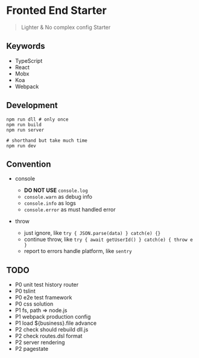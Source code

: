 # Fronted End Starter

> Lighter & No complex config Starter

## Keywords

* TypeScript
* React
* Mobx
* Koa
* Webpack

## Development

```
npm run dll # only once
npm run build
npm run server

# shorthand but take much time
npm run dev
```

## Convention
* console
  * __DO NOT USE__ `console.log`
  * `console.warn` as debug info
  * `console.info` as logs
  * `console.error` as must handled error

* throw
  * just ignore, like `try { JSON.parse(data) } catch(e) {} `
  * continue throw, like `try { await getUserId() } catch(e) { throw e } `
  * report to errors handle platform, like `sentry`


## TODO
* P0 unit test history router
* P0 tslint
* P0 e2e test framework
* P0 css solution
* P1 fs, path => node.js
* P1 webpack production config
* P1 load ${business}.file advance
* P2 check should rebuild dll.js
* P2 check routes.dsl format
* P2 server rendering
* P2 pagestate


